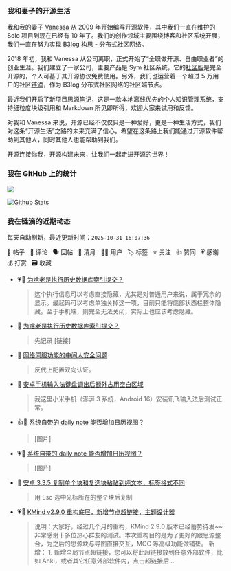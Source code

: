 ### 我和妻子的开源生活

我和我的妻子 [Vanessa](https://github.com/Vanessa219) 从 2009 年开始编写开源软件，其中我们一直在维护的 Solo 项目到现在已经有 10 年了。我们的创作领域主要围绕博客和社区系统开展，我们一直在努力实现 [B3log 构思 - 分布式社区网络](https://ld246.com/article/1546941897596)。

2018 年初，我和 Vanessa 从公司离职，正式开始了“全职做开源、自由职业者”的创业生涯。我们建立了一家公司，主要产品是 Sym 社区系统，它的[社区版](https://github.com/88250/symphony)是完全开源的，个人可基于其开源协议免费使用。另外，我们也运营着一个超过 5 万用户的社区[链滴](https://ld246.com)，作为 B3log 分布式社区网络的社区端节点。

最近我们开启了新项目[思源笔记](https://github.com/siyuan-note/siyuan)，这是一款本地离线优先的个人知识管理系统，支持细粒度块级引用和 Markdown 所见即所得，欢迎大家来试用和反馈。

对我和 Vanessa 来说，开源已经不仅仅只是一种爱好，更是一种生活方式，我们对这条“开源生活”之路的未来充满了信心。希望在这条路上我们能通过开源软件帮助到其他人，同时其他人也能帮助到我们。

开源连接你我，开源构建未来，让我们一起走进开源的世界！

### 我在 GitHub 上的统计

<a title="Hits" target="_blank" href="https://github.com/88250/88250"><img src="https://hits.b3log.org/88250/88250.svg"></a>

[![Github Stats](https://github-readme-stats.vercel.app/api?username=88250&theme=tokyonight&show_icons=true)](https://github.com/88250)

<!--events start -->

### 我在链滴的近期动态

每天自动刷新，最近更新时间：`2025-10-31 16:07:36`

📝 帖子 &nbsp; 💬 评论 &nbsp; 🗣 回帖 &nbsp; 🌙 清月 &nbsp; 👨‍💻 用户 &nbsp; 🏷️ 标签 &nbsp; ⭐️ 关注 &nbsp; 👍 赞同 &nbsp; 💗 感谢 &nbsp; 💰 打赏 &nbsp; 🗃 收藏

* 💗💬 [为啥老是执行历史数据库索引提交？](https://ld246.com/article/1761567493514/comment/1761574718446#comments)

  > 这个执行信息可以考虑直接隐藏，尤其是对普通用户来说，属于冗余的显示。最起码可以考虑单独关掉这一项，目前只能将底部状态栏整体隐藏。至于手机端，则完全无法关闭，实际上也应该考虑隐藏。
* 💬 [为啥老是执行历史数据库索引提交？](https://ld246.com/article/1761567493514/comment/1761704098651#comments)

  > 先记录 [链接]
* 💬 [网络伺服功能的中间人安全问题](https://ld246.com/article/1761646772043/comment/1761662784490#comments)

  > 反代上配置双向认证。
* 💬 [安卓手机输入法键盘调出后额外占用空白区域](https://ld246.com/article/1761451742473/comment/1761452565625#comments)

  > 我这里小米手机（澎湃 3 系统，Android 16）安装讯飞输入法后测试正常。
* 👍💬 [系统自带的 daily note 能否增加日历视图？](https://ld246.com/article/1761412007042/comment/1761412729989#comments)

  > [图片]
* 💗💬 [系统自带的 daily note 能否增加日历视图？](https://ld246.com/article/1761412007042/comment/1761412729989#comments)

  > [图片]
* 💬 [安卓 3.3.5 复制单个块和复选块粘贴到纯文本，标签格式不同](https://ld246.com/article/1761357641413/comment/1761359118917#comments)

  > 用 Esc 选中光标所在的整个块后复制
* 💗📝 [KMind v2.9.0 重构底层，新增节点超链接，主题设计器](https://ld246.com/article/1761308931910)

  > 说明：大家好，经过几个月的重构，KMind 2.9.0 版本已经蓄势待发~~非常感谢十多位热心群友的测试。本次重构目的是为了更好的跟思源整合，为之后的思源块与导图直接交互，MOC 等高级功能做铺垫。 新增： 1. 新增全局节点超链接，您可以将此超链接放到任意外部软件，比如 Anki，或者其它任意外部软件内，点击超链接后 ..


<!--events end -->
